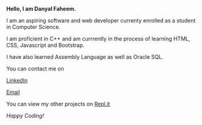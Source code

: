 **Hello, I am Danyal Faheem.**

I am an aspiring software and web developer currenty enrolled as a student in Computer Science.

I am proficient in C++ and am currrently in the process of learning HTML, CSS, Javascript and Bootstrap.

I have also learned Assembly Language as well as Oracle SQL.

You can contact me on 

[LinkedIn](https://www.linkedin.com/in/danyal-faheem-0268111b3/ "Danyal Faheem's LinkedIn")

[Email](mailto:danyalfaheem@gmail.com "Danyal Faheem's Email")

You can view my other projects on [Repl.it](https://replit.com/@DanyalFaheem/ "Danyal Faheem's Repl")

*Happy Coding!*

<!---
DanyalFaheem/DanyalFaheem is a ✨ special ✨ repository because its `README.md` (this file) appears on your GitHub profile.
You can click the Preview link to take a look at your changes.
--->
